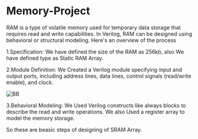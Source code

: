 # Memory-Project
RAM is a type of volatile memory used for temporary data storage that requires read and write capabilities. In Verilog, RAM can be designed using behavioral or structural modeling. 
Here's an overview of the process

1.Specification:
We have defined the size of the RAM as 256kb, also 
We have defined type as Static RAM Array.


2.Module Definition:
We Created a Verilog module specifying input and output ports, including address lines, data lines, control signals (read/write enable), and clock.

![BB](https://github.com/monil667/Memory-Project/assets/114842275/302ebc3a-47b8-46b0-9da3-487d0c69eaf8)


3.Behavioral Modeling:
We Used Verilog constructs like always blocks to describe the read and write operations.
We also Used a register array to model the memory storage.

So these are beasic steps of designing of SRAM Array.
